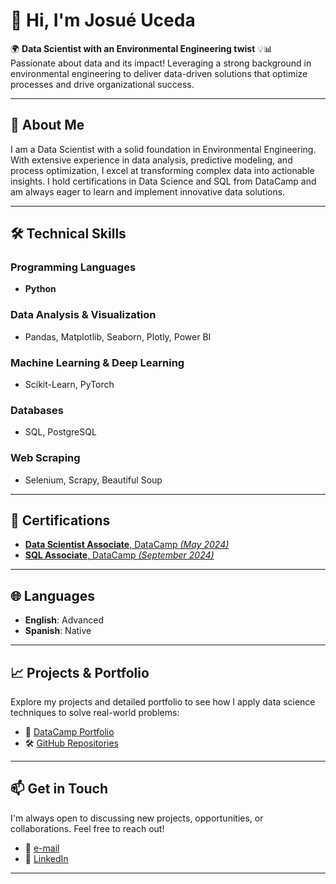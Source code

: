 # 👋 Hi, I'm Josué Uceda

🌍 **Data Scientist with an Environmental Engineering twist** 💡📊  
Passionate about data and its impact! Leveraging a strong background in environmental engineering to deliver data-driven solutions that optimize processes and drive organizational success.

---

## 🧩 About Me

I am a Data Scientist with a solid foundation in Environmental Engineering. With extensive experience in data analysis, predictive modeling, and process optimization, I excel at transforming complex data into actionable insights. I hold certifications in Data Science and SQL from DataCamp and am always eager to learn and implement innovative data solutions.

---

## 🛠️ Technical Skills

### **Programming Languages**
- **Python**

### **Data Analysis & Visualization**
- Pandas, Matplotlib, Seaborn, Plotly, Power BI

### **Machine Learning & Deep Learning**
- Scikit-Learn, PyTorch

### **Databases**
- SQL, PostgreSQL

### **Web Scraping**
- Selenium, Scrapy, Beautiful Soup

---

## 🏅 Certifications

- [**Data Scientist Associate**, DataCamp *(May 2024)*](https://www.datacamp.com/certificate/DSA0017455504822)
- [**SQL Associate**, DataCamp *(September 2024)*](https://www.datacamp.com/certificate/SQA0011722198301)

---

## 🌐 Languages

- **English**: Advanced
- **Spanish**: Native

---

## 📈 Projects & Portfolio

Explore my projects and detailed portfolio to see how I apply data science techniques to solve real-world problems:

- 🔗 [DataCamp Portfolio](https://www.datacamp.com/portfolio/josueuceda26)
- 🛠️ [GitHub Repositories](https://github.com/josueuc26)

---

## 📫 Get in Touch

I'm always open to discussing new projects, opportunities, or collaborations. Feel free to reach out!

- 📧 [e-mail](mailto:josueuceda26@gmail.com)
- 🔗 [LinkedIn](https://www.linkedin.com/in/josue-uceda)

---
<!---
josueuc26/josueuc26 is a ✨ special ✨ repository because its `README.md` (this file) appears on your GitHub profile.
You can click the Preview link to take a look at your changes.
--->
